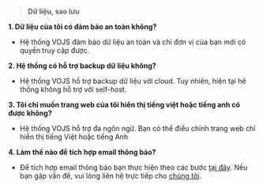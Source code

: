 > **Dữ liệu, sao lưu**


**1. Dữ liệu của tôi có đảm bảo an toàn không?**
- Hệ thống VOJS đảm bảo dữ liệu an toàn và chỉ đơn vị của bạn mới có quyền truy cập được.

**2. Hệ thống có hỗ trợ backup dữ liệu không?**
- Hệ thống VOJS hỗ trợ backup dữ liệu với cloud. Tuy nhiên, hiện tại hê thống không hỗ trợ với self-host.

**3. Tôi chỉ muốn trang web của tôi hiển thị tiếng việt hoặc tiếng anh có được không?**
- Hệ thống VOJS hỗ trợ đa ngôn ngữ. Bạn có thể điều chỉnh trang web chỉ hiển thị tiếng Việt hoặc tiếng Anh

**4. Làm thế nào để tích hợp email thông báo?**
- Để tích hợp email thông báo bạn thực hiện theo các bước [tại đây](/). Nếu bạn gặp vấn đề, vui lòng liên hệ trực tiếp cho [chúng tôi](#chapter_4_1). 